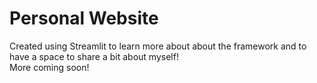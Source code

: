 # Personal Website
Created using Streamlit to learn more about about the framework and to have a space to share a bit about myself!<br />
More coming soon!
